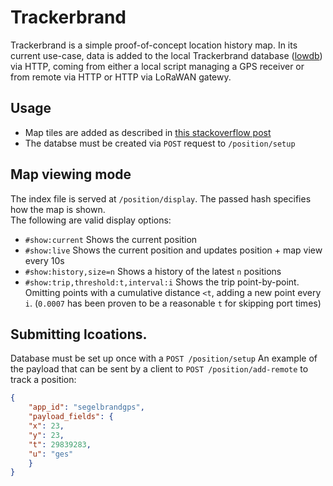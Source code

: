 # Trackerbrand
Trackerbrand is a simple proof-of-concept location history map. In its current use-case, data is added to the local Trackerbrand database ([lowdb](https://github.com/typicode/lowdb)) via HTTP, coming from either a local script managing a GPS receiver or from remote via HTTP or HTTP via LoRaWAN gatewy.

## Usage
* Map tiles are added as described in [this stackoverflow post](https://stackoverflow.com/a/43608920)
* The databse must be created via `POST` request to `/position/setup`

## Map viewing mode
The index file is served at `/position/display`. The passed hash specifies how the map is shown.   
The following are valid display options:
* `#show:current` Shows the current position
* `#show:live` Shows the current position and updates position + map view every 10s
* `#show:history,size=n` Shows a history of the latest `n` positions
* `#show:trip,threshold:t,interval:i` Shows the trip point-by-point. Omitting points with a cumulative distance `<t`, adding a new point every `i`. (`0.0007` has been proven to be a reasonable `t` for skipping port times)

## Submitting lcoations.
Database must be set up once with a `POST /position/setup`
An example of the payload that can be sent by a client to `POST /position/add-remote` to track a position:
```json
{
    "app_id": "segelbrandgps",
    "payload_fields": {
    "x": 23,
    "y": 23,
    "t": 29839283,
    "u": "ges"
    }
}
```
